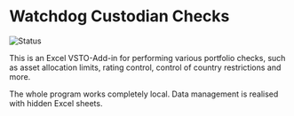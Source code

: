 # Watchdog Custodian Checks

![Status](https://img.shields.io/badge/Status-In%20Work-9cf)

This is an Excel VSTO-Add-in for performing various portfolio checks, such as asset allocation limits, rating control, control of country restrictions and more.

The whole program works completely local. Data management is realised with hidden Excel sheets.
